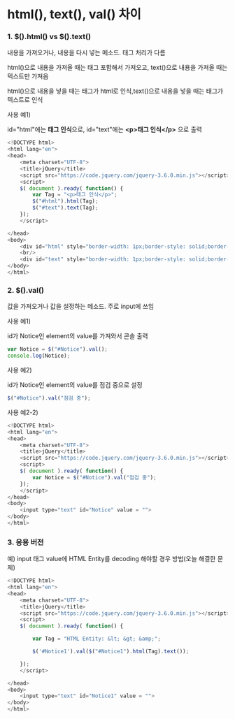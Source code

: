 # html(), text(), val() 차이

### 1. $().html() vs $().text()
내용을 가져오거나, 내용을 다시 넣는 메소드. 태그 처리가 다름

html()으로 내용을 가져올 때는 태그 포함해서 가져오고, text()으로 내용을 가져올 때는 텍스트만 가져옴


html()으로 내용을 넣을 때는 태그가 html로 인식,text()으로 내용을 넣을 때는 태그가 텍스트로 인식


사용 예1) 

id="html"에는 **태그 인식**으로, id="text"에는 __&lt;p&gt;태그 인식&lt;&#47;p&gt;__ 으로 출력
``` javascript
<!DOCTYPE html>
<html lang="en">
<head>
    <meta charset="UTF-8">
    <title>jQuery</title>
    <script src="https://code.jquery.com/jquery-3.6.0.min.js"></script>
    <script>
    $( document ).ready( function() {
        var Tag = "<p>태그 인식</p>";
        $("#html").html(Tag);
        $("#text").text(Tag);
    });
    </script>

</head>
<body>
    <div id="html" style="border-width: 1px;border-style: solid;border-color: red;"></div>
    <br/>
    <div id="text" style="border-width: 1px;border-style: solid;border-color: blue;"></div>
</body>
</html>
```

### 2. $().val()
값을 가져오거나 값을 설정하는 메소드. 주로 input에 쓰임


사용 예1) 

id가 Notice인 element의 value를 가져와서 콘솔 출력
``` javascript
var Notice = $("#Notice").val();
console.log(Notice);
```



사용 예2) 

id가 Notice인 element의 value를 점검 중으로 설정
``` javascript
$("#Notice").val("점검 중");
```



사용 예2-2)
``` javascript
<!DOCTYPE html>
<html lang="en">
<head>
    <meta charset="UTF-8">
    <title>jQuery</title>
    <script src="https://code.jquery.com/jquery-3.6.0.min.js"></script>
    <script>
    $( document ).ready( function() {
        var Notice = $("#Notice").val("점검 중");
    });
    </script>
</head>
<body>
    <input type="text" id="Notice" value = "">
</body>
</html>
```

### 3. 응용 버전 

예) input 태그 value에 HTML Entity를 decoding 해야할 경우 방법(오늘 해결한 문제)
``` javascript
<!DOCTYPE html>
<html lang="en">
<head>
    <meta charset="UTF-8">
    <title>jQuery</title>
    <script src="https://code.jquery.com/jquery-3.6.0.min.js"></script>
    <script>
    $( document ).ready( function() {

        var Tag = "HTML Entity: &lt; &gt; &amp;";

        $('#Notice1').val($("#Notice1").html(Tag).text());

    });
    </script>

</head>
<body>
    <input type="text" id="Notice1" value = "">
</body>
</html>
```
